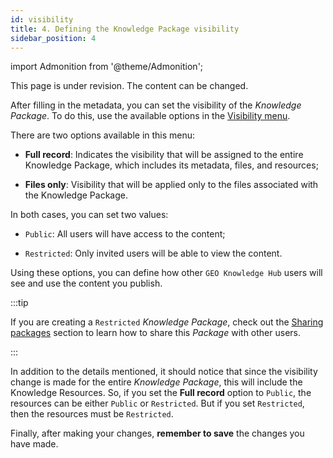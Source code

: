 ```yaml
---
id: visibility
title: 4. Defining the Knowledge Package visibility
sidebar_position: 4
---
```


import Admonition from '@theme/Admonition';

<Admonition type="caution" icon="🚧" title="Page under revision">
    <p>This page is under revision. The content can be changed.</p>
</Admonition>

After filling in the metadata, you can set the visibility of the *Knowledge Package*. To do this, use the available options in the [Visibility menu](2_deposit-interface.md).

There are two options available in this menu:

- **Full record**: Indicates the visibility that will be assigned to the entire Knowledge Package, which includes its metadata, files, and resources;

- **Files only**: Visibility that will be applied only to the files associated with the Knowledge Package.

In both cases, you can set two values:

- `Public`: All users will have access to the content;

- `Restricted`: Only invited users will be able to view the content.

Using these options, you can define how other `GEO Knowledge Hub`  users will see and use the content you publish.

:::tip

If you are creating a `Restricted` *Knowledge Package*, check out the [Sharing packages](../sharing/sharing.md) section to learn how to share this *Package* with other users.

:::

In addition to the details mentioned, it should notice that since the visibility change is made for the entire *Knowledge Package*, this will include the Knowledge Resources. So, if you set the **Full record** option to `Public`, the resources can be either `Public` or `Restricted`. But if you set `Restricted`, then the resources must be `Restricted`.

Finally, after making your changes, **remember to save** the changes you have made.
